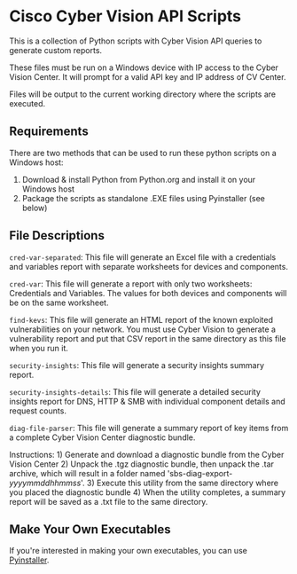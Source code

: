 # Cisco Cyber Vision API Scripts

This is a collection of Python scripts with Cyber Vision API queries to generate custom reports.   

These files must be run on a Windows device with IP access to the Cyber Vision Center.  It will prompt for a valid API key and IP address of CV Center.

Files will be output to the current working directory where the scripts are executed.

## Requirements
There are two methods that can be used to run these python scripts on a Windows host:
1. Download & install Python from Python.org and install it on your Windows host
2. Package the scripts as standalone .EXE files using Pyinstaller (see below)

## File Descriptions

```cred-var-separated```: This file will generate an Excel file with a credentials and variables report with separate worksheets for devices and components.

```cred-var```: This file will generate a report with only two worksheets: Credentials and Variables. The values for both devices and components will be on the same worksheet.

```find-kevs```: This file will generate an HTML report of the known exploited vulnerabilities on your network. You must use Cyber Vision to generate a vulnerability report and put that CSV report in the same directory as this file when you run it.

```security-insights```: This file will generate a security insights summary report.

```security-insights-details```: This file will generate a detailed security insights report for DNS, HTTP & SMB with individual component details and request counts.

```diag-file-parser```: This file will generate a summary report of key items from a complete Cyber Vision Center diagnostic bundle.  

  Instructions: 
    1) Generate and download a diagnostic bundle from the Cyber Vision Center
    2) Unpack the .tgz diagnostic bundle, then unpack the .tar archive, which will result in a folder named 'sbs-diag-export-*yyyymmddhhmmss*'. 
    3) Execute this utility from the same directory where you placed the diagnostic bundle
    4) When the utility completes, a summary report will be saved as a .txt file to the same directory.

## Make Your Own Executables

If you're interested in making your own executables, you can use [Pyinstaller](https://pypi.org/project/pyinstaller/).
